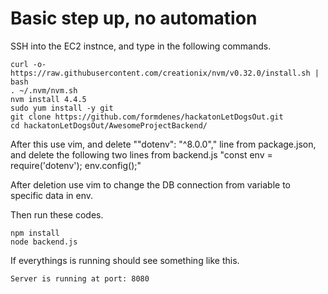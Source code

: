 # Basic step up, no automation

SSH into the EC2 instnce, and type in the following commands.

```
curl -o- https://raw.githubusercontent.com/creationix/nvm/v0.32.0/install.sh | bash
. ~/.nvm/nvm.sh
nvm install 4.4.5
sudo yum install -y git
git clone https://github.com/formdenes/hackatonLetDogsOut.git
cd hackatonLetDogsOut/AwesomeProjectBackend/
```

After this use vim, and delete ""dotenv": "^8.0.0"," line from package.json, and delete the following two lines from backend.js "const env = require('dotenv'); env.config();"

After deletion use vim to change the DB connection from variable to specific data in env.

Then run these codes.

```
npm install
node backend.js
```

If everythings is running should see something like this.

```Server is running at port: 8080```